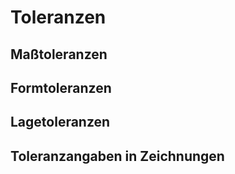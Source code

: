 # Toleranzen

## Maßtoleranzen

## Formtoleranzen

## Lagetoleranzen

## Toleranzangaben in Zeichnungen